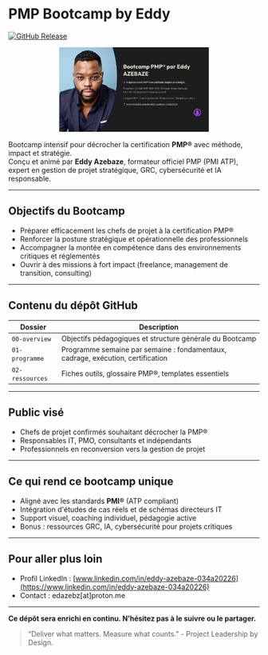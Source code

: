 # PMP Bootcamp by Eddy
[![GitHub Release](https://img.shields.io/github/v/release/Eddyazebaze/pmp-bootcamp-by-eddy?style=flat-square)](https://github.com/Eddyazebaze/pmp-bootcamp-by-eddy/releases/latest)

<p align="center">
  <img src="./Bootcamp-PMP-Eddy-AZEBAZE.png" alt="Bootcamp PMP par Eddy Azebaze" width="300"/>
</p>

Bootcamp intensif pour décrocher la certification **PMP®** avec méthode, impact et stratégie.  
Conçu et animé par **Eddy Azebaze**, formateur officiel PMP (PMI ATP), expert en gestion de projet stratégique, GRC, cybersécurité et IA responsable.

---

## Objectifs du Bootcamp

- Préparer efficacement les chefs de projet à la certification PMP®  
- Renforcer la posture stratégique et opérationnelle des professionnels  
- Accompagner la montée en compétence dans des environnements critiques et réglementés  
- Ouvrir à des missions à fort impact (freelance, management de transition, consulting)

---

## Contenu du dépôt GitHub

| Dossier         | Description                                                       |
|----------------|-------------------------------------------------------------------|
| `00-overview`   | Objectifs pédagogiques et structure générale du Bootcamp          |
| `01-programme`  | Programme semaine par semaine : fondamentaux, cadrage, exécution, certification |
| `02-ressources` | Fiches outils, glossaire PMP®, templates essentiels               |

---

## Public visé

- Chefs de projet confirmés souhaitant décrocher la PMP®  
- Responsables IT, PMO, consultants et indépendants  
- Professionnels en reconversion vers la gestion de projet

---

## Ce qui rend ce bootcamp unique

- Aligné avec les standards **PMI®** (ATP compliant)  
- Intégration d'études de cas réels et de schémas directeurs IT  
- Support visuel, coaching individuel, pédagogie active  
- Bonus : ressources GRC, IA, cybersécurité pour projets critiques

---

## Pour aller plus loin

- Profil LinkedIn : [www.linkedin.com/in/eddy-azebaze-034a20226](https://www.linkedin.com/in/eddy-azebaze-034a20226)  
- Contact : edazebz[at]proton.me

---

**Ce dépôt sera enrichi en continu. N’hésitez pas à le suivre ou le partager.**

> “Deliver what matters. Measure what counts.” - Project Leadership by Design.
